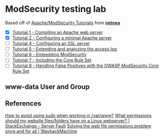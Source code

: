 # ModSecurity testing lab 

Based off of [Apache/ModSecurity Tutorials](https://www.netnea.com/cms/apache-tutorials/) from [**netnea**](https://www.netnea.com)

- [x] [Tutorial 1 - Compiling an Apache web server](https://www.netnea.com/cms/apache-tutorial-1_compiling-apache/)
- [x] [Tutorial 2 - Configuring a minimal Apache server](https://www.netnea.com/cms/apache-tutorial-2_minimal-apache-configuration/)
- [ ] [Tutorial 4 - Configuring an SSL server](https://www.netnea.com/cms/apache-tutorial-4_configuring-ssl-tls/)
- [ ] [Tutorial 5 - Extending and analyzing the access log](https://www.netnea.com/cms/apache-tutorial-5/apache-tutorial-5_extending-access-log/)
- [ ] [Tutorial 6 - Embedding ModSecurity](https://www.netnea.com/cms/apache-tutorial-6/apache-tutorial-6_embedding-modsecurity/)
- [ ] [Tutorial 7 - Including the Core Rule Set](https://www.netnea.com/cms/apache-tutorial-7_including-modsecurity-core-rules/)
- [ ] [Tutorial 8 - Handling False Positives with the OWASP ModSecurity Core Rule Set ](https://www.netnea.com/cms/apache-tutorial-8_handling-false-positives-modsecurity-core-rule-set/)

## www-data User and Group

## References

[How to avoid using sudo when working in /var/www?](https://askubuntu.com/questions/46331/how-to-avoid-using-sudo-when-working-in-var-www)
[What permissions should my website files/folders have on a Linux webserver? | StackExchange - Server Fault](https://serverfault.com/questions/357108/what-permissions-should-my-website-files-folders-have-on-a-linux-webserver)
[Solving the web file permissions problem once and for all | WaybackMachine](https://web.archive.org/web/20180422200034/http://blog.netgusto.com/solving-web-file-permissions-problem-once-and-for-all/)
